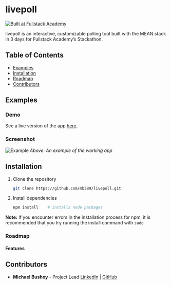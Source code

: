 # livepoll

[![Built at Fullstack Academy](https://img.shields.io/badge/Built%20at-Fullstack%20Academy-red.svg?style=round-square)](http://fullstackacademy.com)

livepoll is an interactive, customizable polling tool built with the MEAN stack in 3 days for Fullstack Academy’s Stackathon.

## Table of Contents

- [Examples](#examples)
- [Installation](#installation)
- [Roadmap](#roadmap)
- [Contributors](#contributors)

## Examples
### Demo

See a live version of the app [here](http://shielded-stream-27779.herokuapp.com/).

### Screenshot

![Example](https://raw.githubusercontent.com/mb389/livepoll/master/livepoll-screenshot.png)
_Above: An example of the working app_

## Installation

1. Clone the repository

	```bash
	git clone https://github.com/mb389/livepoll.git
	```
2.	Install dependencies

	```bash
	npm install    # installs node packages
	```

__Note:__ If you encounter errors in the installation process for npm, it is recommended that you try running the install command with `sudo`

### Roadmap

#### Features

## Contributors
* __Michael Bushoy__ - Project Lead [LinkedIn](https://www.linkedin.com/in/michaelbushoy) | [GitHub](https://github.com/mb389)
